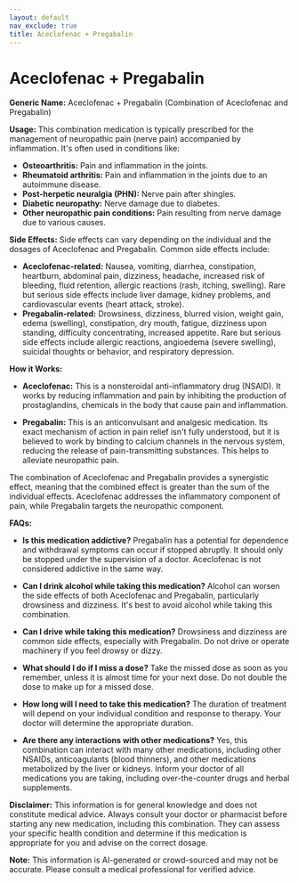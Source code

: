 ```yaml
---
layout: default
nav_exclude: true
title: Aceclofenac + Pregabalin
---
```


# Aceclofenac + Pregabalin

**Generic Name:** Aceclofenac + Pregabalin (Combination of Aceclofenac and Pregabalin)

**Usage:** This combination medication is typically prescribed for the management of neuropathic pain (nerve pain) accompanied by inflammation.  It's often used in conditions like:

* **Osteoarthritis:**  Pain and inflammation in the joints.
* **Rheumatoid arthritis:**  Pain and inflammation in the joints due to an autoimmune disease.
* **Post-herpetic neuralgia (PHN):** Nerve pain after shingles.
* **Diabetic neuropathy:** Nerve damage due to diabetes.
* **Other neuropathic pain conditions:**  Pain resulting from nerve damage due to various causes.


**Side Effects:**  Side effects can vary depending on the individual and the dosages of Aceclofenac and Pregabalin.  Common side effects include:

* **Aceclofenac-related:**  Nausea, vomiting, diarrhea, constipation, heartburn, abdominal pain, dizziness, headache,  increased risk of bleeding, fluid retention, allergic reactions (rash, itching, swelling).  Rare but serious side effects include liver damage, kidney problems, and cardiovascular events (heart attack, stroke).
* **Pregabalin-related:**  Drowsiness, dizziness, blurred vision, weight gain, edema (swelling), constipation, dry mouth, fatigue,  dizziness upon standing, difficulty concentrating,  increased appetite.  Rare but serious side effects include allergic reactions, angioedema (severe swelling), suicidal thoughts or behavior, and respiratory depression.


**How it Works:**

* **Aceclofenac:** This is a nonsteroidal anti-inflammatory drug (NSAID). It works by reducing inflammation and pain by inhibiting the production of prostaglandins, chemicals in the body that cause pain and inflammation.

* **Pregabalin:** This is an anticonvulsant and analgesic medication.  Its exact mechanism of action in pain relief isn't fully understood, but it is believed to work by binding to calcium channels in the nervous system, reducing the release of pain-transmitting substances.  This helps to alleviate neuropathic pain.

The combination of Aceclofenac and Pregabalin provides a synergistic effect, meaning that the combined effect is greater than the sum of the individual effects. Aceclofenac addresses the inflammatory component of pain, while Pregabalin targets the neuropathic component.


**FAQs:**

* **Is this medication addictive?** Pregabalin has a potential for dependence and withdrawal symptoms can occur if stopped abruptly. It should only be stopped under the supervision of a doctor. Aceclofenac is not considered addictive in the same way.

* **Can I drink alcohol while taking this medication?**  Alcohol can worsen the side effects of both Aceclofenac and Pregabalin, particularly drowsiness and dizziness.  It's best to avoid alcohol while taking this combination.

* **Can I drive while taking this medication?**  Drowsiness and dizziness are common side effects, especially with Pregabalin.  Do not drive or operate machinery if you feel drowsy or dizzy.

* **What should I do if I miss a dose?**  Take the missed dose as soon as you remember, unless it is almost time for your next dose.  Do not double the dose to make up for a missed dose.

* **How long will I need to take this medication?** The duration of treatment will depend on your individual condition and response to therapy. Your doctor will determine the appropriate duration.

* **Are there any interactions with other medications?**  Yes, this combination can interact with many other medications, including other NSAIDs, anticoagulants (blood thinners), and other medications metabolized by the liver or kidneys.  Inform your doctor of all medications you are taking, including over-the-counter drugs and herbal supplements.

**Disclaimer:** This information is for general knowledge and does not constitute medical advice.  Always consult your doctor or pharmacist before starting any new medication, including this combination.  They can assess your specific health condition and determine if this medication is appropriate for you and advise on the correct dosage.


**Note:** This information is AI-generated or crowd-sourced and may not be accurate. Please consult a medical professional for verified advice.